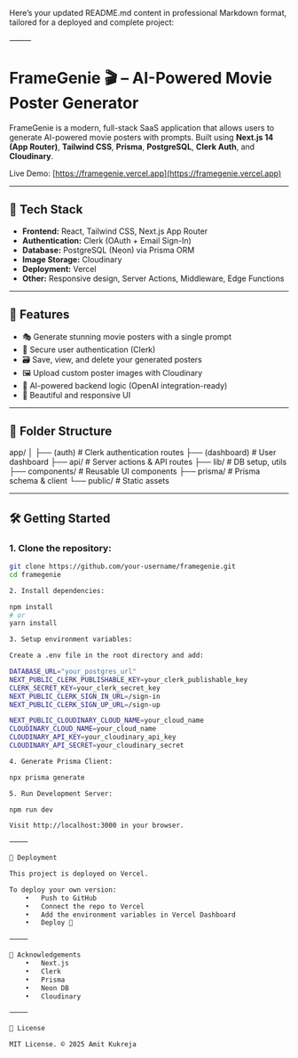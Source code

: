 Here’s your updated README.md content in professional Markdown format, tailored for a deployed and complete project:

⸻


# FrameGenie 🎬 – AI-Powered Movie Poster Generator

FrameGenie is a modern, full-stack SaaS application that allows users to generate AI-powered movie posters with prompts. Built using **Next.js 14 (App Router)**, **Tailwind CSS**, **Prisma**, **PostgreSQL**, **Clerk Auth**, and **Cloudinary**.

Live Demo: [https://framegenie.vercel.app](https://framegenie.vercel.app)

---

## 🚀 Tech Stack

- **Frontend:** React, Tailwind CSS, Next.js App Router
- **Authentication:** Clerk (OAuth + Email Sign-In)
- **Database:** PostgreSQL (Neon) via Prisma ORM
- **Image Storage:** Cloudinary
- **Deployment:** Vercel
- **Other:** Responsive design, Server Actions, Middleware, Edge Functions

---

## 📸 Features

- 🎭 Generate stunning movie posters with a single prompt
- 🔐 Secure user authentication (Clerk)
- 🗃️ Save, view, and delete your generated posters
- 🖼️ Upload custom poster images with Cloudinary
- 🧠 AI-powered backend logic (OpenAI integration-ready)
- 🎨 Beautiful and responsive UI

---

## 📂 Folder Structure

app/
│
├── (auth)           # Clerk authentication routes
├── (dashboard)      # User dashboard
├── api/             # Server actions & API routes
├── lib/             # DB setup, utils
├── components/      # Reusable UI components
├── prisma/          # Prisma schema & client
└── public/          # Static assets

---

## 🛠️ Getting Started

### 1. Clone the repository:

```bash
git clone https://github.com/your-username/framegenie.git
cd framegenie

2. Install dependencies:

npm install
# or
yarn install

3. Setup environment variables:

Create a .env file in the root directory and add:

DATABASE_URL="your_postgres_url"
NEXT_PUBLIC_CLERK_PUBLISHABLE_KEY=your_clerk_publishable_key
CLERK_SECRET_KEY=your_clerk_secret_key
NEXT_PUBLIC_CLERK_SIGN_IN_URL=/sign-in
NEXT_PUBLIC_CLERK_SIGN_UP_URL=/sign-up

NEXT_PUBLIC_CLOUDINARY_CLOUD_NAME=your_cloud_name
CLOUDINARY_CLOUD_NAME=your_cloud_name
CLOUDINARY_API_KEY=your_cloudinary_api_key
CLOUDINARY_API_SECRET=your_cloudinary_secret

4. Generate Prisma Client:

npx prisma generate

5. Run Development Server:

npm run dev

Visit http://localhost:3000 in your browser.

⸻

🚢 Deployment

This project is deployed on Vercel.

To deploy your own version:
	•	Push to GitHub
	•	Connect the repo to Vercel
	•	Add the environment variables in Vercel Dashboard
	•	Deploy 🎉

⸻

🙏 Acknowledgements
	•	Next.js
	•	Clerk
	•	Prisma
	•	Neon DB
	•	Cloudinary

⸻

📄 License

MIT License. © 2025 Amit Kukreja